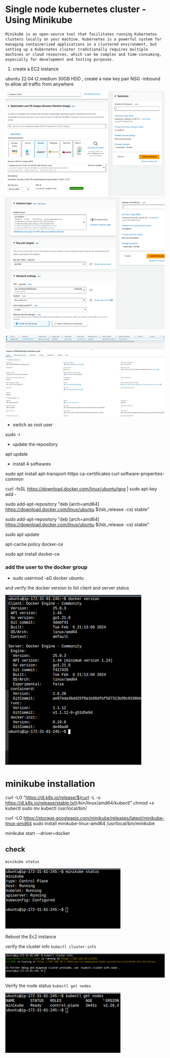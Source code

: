 # Single node kubernetes cluster - Using Minikube

    Minikube is an open-source tool that facilitates running Kubernetes clusters locally on your machine. Kubernetes is a powerful system for managing containerized applications in a clustered environment, but setting up a Kubernetes cluster traditionally requires multiple machines or cloud resources, which can be complex and time-consuming, especially for development and testing purposes.

1. create a EC2 instance

ubuntu 22.04
t2.medium
30GB HDD ,
create a new key pair
NSG -inbound to allow all traffic from anywhere

![Alt text](image-1.png)
![Alt text](image.png)

![Alt text](image-2.png)


 - switch as root user

sudo -i

 - update the repository

apt update

 - install 4 softwares

sudo apt install apt-transport-https ca-certificates curl software-properties-common


curl -fsSL https://download.docker.com/linux/ubuntu/gpg | sudo apt-key add -


sudo add-apt-repository "deb [arch=amd64] https://download.docker.com/linux/ubuntu $(lsb_release -cs) stable"


sudo add-apt-repository "deb [arch=amd64] https://download.docker.com/linux/ubuntu $(lsb_release -cs) stable"


sudo apt update


apt-cache policy docker-ce


sudo apt install docker-ce


### add the user to the docker group

- sudo usermod -aG docker ubuntu

and verify the docker version to list client and server status

![Alt text](image-3.png)


# minikube installation

curl -LO "https://dl.k8s.io/release/$(curl -L -s https://dl.k8s.io/release/stable.txt)/bin/linux/amd64/kubectl"
chmod +x kubectl
sudo mv kubectl /usr/local/bin/


curl -LO https://storage.googleapis.com/minikube/releases/latest/minikube-linux-amd64
sudo install minikube-linux-amd64 /usr/local/bin/minikube


minikube start --driver=docker


## check
`minikube status`

![Alt text](image-4.png)


Reboot the Ec2 instance

verify the cluster info `kubectl cluster-info`
 
![Alt text](image-6.png)

Verify the node status `kubectl get nodes`

![Alt text](image-5.png)

